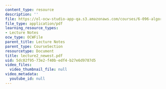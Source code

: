 ```yaml
---
content_type: resource
description: ''
file: https://ol-ocw-studio-app-qa.s3.amazonaws.com/courses/6-096-algorithms-for-computational-biology-spring-2005/5dc82f9573e2f40bedf4b27e6d9787d5_lecture2_newest.pdf
file_type: application/pdf
learning_resource_types:
- Lecture Notes
ocw_type: OCWFile
parent_title: Lecture Notes
parent_type: CourseSection
resourcetype: Document
title: lecture2_newest.pdf
uid: 5dc82f95-73e2-f40b-edf4-b27e6d9787d5
video_files:
  video_thumbnail_file: null
video_metadata:
  youtube_id: null
---
```

